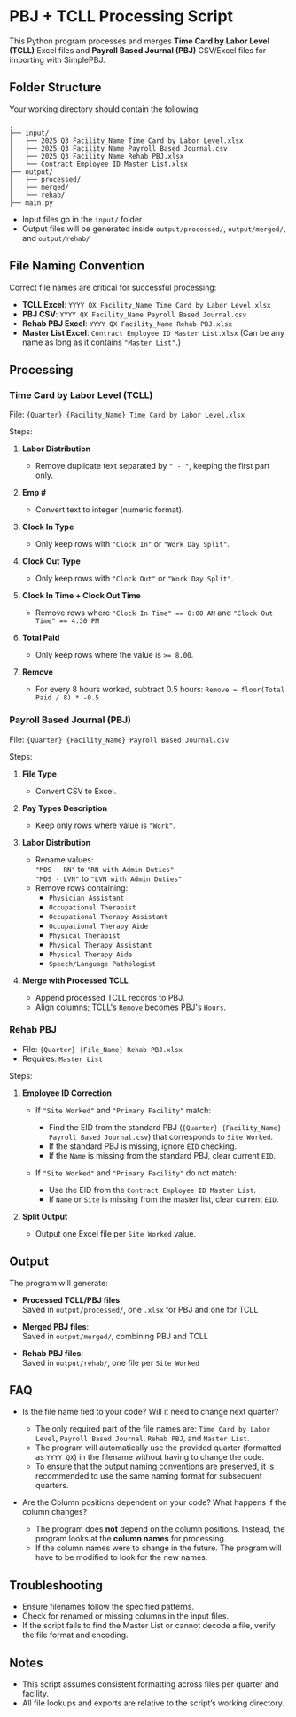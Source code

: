 # PBJ + TCLL Processing Script

This Python program processes and merges **Time Card by Labor Level (TCLL)** Excel files and **Payroll Based Journal (PBJ)** CSV/Excel files for importing with SimplePBJ.

## Folder Structure

Your working directory should contain the following:

```
.
├── input/
│   ├── 2025 Q3 Facility_Name Time Card by Labor Level.xlsx
│   ├── 2025 Q3 Facility_Name Payroll Based Journal.csv
│   ├── 2025 Q3 Facility_Name Rehab PBJ.xlsx
│   └── Contract Employee ID Master List.xlsx
├── output/
│   ├── processed/
│   ├── merged/
│   └── rehab/
├── main.py
```

- Input files go in the `input/` folder
- Output files will be generated inside `output/processed/`, `output/merged/`, and `output/rehab/`

## File Naming Convention

Correct file names are critical for successful processing:

- **TCLL Excel**: `YYYY QX Facility_Name Time Card by Labor Level.xlsx`
- **PBJ CSV**: `YYYY QX Facility_Name Payroll Based Journal.csv`
- **Rehab PBJ Excel**: `YYYY QX Facility_Name Rehab PBJ.xlsx`
- **Master List Excel**: `Contract Employee ID Master List.xlsx` (Can be any name as long as it contains `"Master List"`.)

## Processing

### Time Card by Labor Level (TCLL)

File: `{Quarter} {Facility_Name} Time Card by Labor Level.xlsx`

Steps:

1. **Labor Distribution**

   - Remove duplicate text separated by `" - "`, keeping the first part only.

2. **Emp #**

   - Convert text to integer (numeric format).

3. **Clock In Type**

   - Only keep rows with `"Clock In"` or `"Work Day Split"`.

4. **Clock Out Type**

   - Only keep rows with `"Clock Out"` or `"Work Day Split"`.

5. **Clock In Time + Clock Out Time**

   - Remove rows where `"Clock In Time" == 8:00 AM` and `"Clock Out Time" == 4:30 PM`

6. **Total Paid**

   - Only keep rows where the value is `>= 8.00`.

7. **Remove**

   - For every 8 hours worked, subtract 0.5 hours: `Remove = floor(Total Paid / 8) * -0.5`

### Payroll Based Journal (PBJ)

File: `{Quarter} {Facility_Name} Payroll Based Journal.csv`

Steps:

1. **File Type**

   - Convert CSV to Excel.

2. **Pay Types Description**

   - Keep only rows where value is `"Work"`.

3. **Labor Distribution**

   - Rename values:  
     `"MDS - RN"` to `"RN with Admin Duties"`  
     `"MDS - LVN"` to `"LVN with Admin Duties"`
   - Remove rows containing:
     - `Physician Assistant`
     - `Occupational Therapist`
     - `Occupational Therapy Assistant`
     - `Occupational Therapy Aide`
     - `Physical Therapist`
     - `Physical Therapy Assistant`
     - `Physical Therapy Aide`
     - `Speech/Language Pathologist`

4. **Merge with Processed TCLL**
   - Append processed TCLL records to PBJ.
   - Align columns; TCLL's `Remove` becomes PBJ's `Hours`.

### Rehab PBJ

- File: `{Quarter} {File_Name} Rehab PBJ.xlsx`
- Requires: `Master List`

Steps:

1. **Employee ID Correction**

   - If `"Site Worked"` and `"Primary Facility"` match:

     - Find the EID from the standard PBJ (`{Quarter} {Facility_Name} Payroll Based Journal.csv`) that corresponds to `Site Worked`.
     - If the standard PBJ is missing, ignore `EID` checking.
     - If the `Name` is missing from the standard PBJ, clear current `EID`.

   - If `"Site Worked"` and `"Primary Facility"` do not match:

     - Use the EID from the `Contract Employee ID Master List`.
     - If `Name` or `Site` is missing from the master list, clear current `EID`.

2. **Split Output**

   - Output one Excel file per `Site Worked` value.

## Output

The program will generate:

- **Processed TCLL/PBJ files**:  
  Saved in `output/processed/`, one `.xlsx` for PBJ and one for TCLL

- **Merged PBJ files**:  
  Saved in `output/merged/`, combining PBJ and TCLL

- **Rehab PBJ files**:  
  Saved in `output/rehab/`, one file per `Site Worked`

## FAQ

- Is the file name tied to your code? Will it need to change next quarter?

  - The only required part of the file names are: `Time Card by Labor Level`, `Payroll Based Journal`, `Rehab PBJ`, and `Master List`.
  - The program will automatically use the provided quarter (formatted as `YYYY QX`) in the filename without having to change the code.
  - To ensure that the output naming conventions are preserved, it is recommended to use the same naming format for subsequent quarters.

- Are the Column positions dependent on your code? What happens if the column changes?

  - The program does **not** depend on the column positions. Instead, the program looks at the **column names** for processing.
  - If the column names were to change in the future. The program will have to be modified to look for the new names.

## Troubleshooting

- Ensure filenames follow the specified patterns.
- Check for renamed or missing columns in the input files.
- If the script fails to find the Master List or cannot decode a file, verify the file format and encoding.

## Notes

- This script assumes consistent formatting across files per quarter and facility.
- All file lookups and exports are relative to the script’s working directory.
